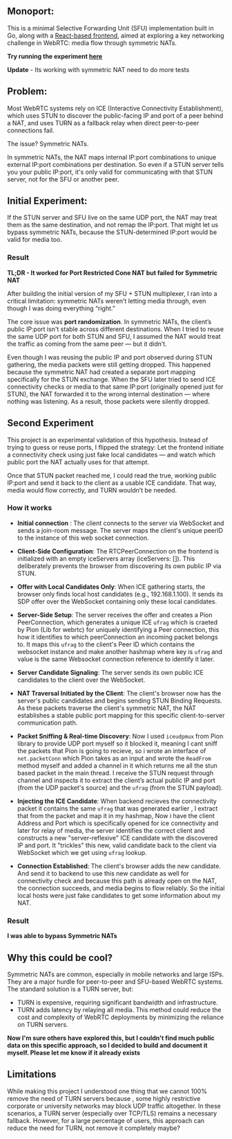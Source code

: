 ## Monoport:

This is a minimal Selective Forwarding Unit (SFU) implementation built in Go, along with a [React-based frontend](https://github.com/samyak112/streamio-frontend), aimed at exploring a key networking challenge in WebRTC: media flow through symmetric NATs. 

**Try running the experiment [here](https://684ac13d0549b02e98b3e0a4--symphonious-frangollo-9d1ad5.netlify.app/stream)**

**Update** - Its working with symmetric NAT need to do more tests

## Problem:
Most WebRTC systems rely on ICE (Interactive Connectivity Establishment), which uses STUN to discover the public-facing IP and port of a peer behind a NAT, and uses TURN as a fallback relay when direct peer-to-peer connections fail.

The issue? Symmetric NATs.

In symmetric NATs, the NAT maps internal IP:port combinations to unique external IP:port combinations per destination. So even if a STUN server tells you your public IP:port, it's only valid for communicating with that STUN server, not for the SFU or another peer.

## Initial Experiment:
If the STUN server and SFU live on the same UDP port, the NAT may treat them as the same destination, and not remap the IP:port. That might let us bypass symmetric NATs, because the STUN-determined IP:port would be valid for media too.

### Result

**TL;DR - It worked for Port Restricted Cone NAT but failed for Symmetric NAT**

After building the initial version of my SFU + STUN multiplexer, I ran into a critical limitation: symmetric NATs weren’t letting media through, even though I was doing everything “right.”

The core issue was **port randomization**. In symmetric NATs, the client’s public IP:port isn't stable across different destinations. When I tried to reuse the same UDP port for both STUN and SFU, I assumed the NAT would treat the traffic as coming from the same peer — but it didn’t.

Even though I was reusing the public IP and port observed during STUN gathering, the media packets were still getting dropped. This happened because the symmetric NAT had created a separate port mapping specifically for the STUN exchange. When the SFU later tried to send ICE connectivity checks or media to that same IP:port (originally opened just for STUN), the NAT forwarded it to the wrong internal destination — where nothing was listening. As a result, those packets were silently dropped.

## Second Experiment

This project is an experimental validation of this hypothesis. 
Instead of trying to guess or reuse ports, I flipped the strategy:
Let the frontend initiate a connectivity check using just fake local candidates — and watch which public port the NAT actually uses for that attempt.

Once that STUN packet reached me, I could read the true, working public IP:port and send it back to the client as a usable ICE candidate. That way, media would flow correctly, and TURN wouldn’t be needed.

### How it works

- **Initial connection** : The client connects to the server via WebSocket and sends a join-room message. The server maps the client's unique peerID to the instance of this web socket connection.

- **Client-Side Configuration**: The RTCPeerConnection on the frontend is initialized with an empty iceServers array (iceServers: []). This deliberately prevents the browser from discovering its own public IP via STUN.

- **Offer with Local Candidates Only**: When ICE gathering starts, the browser only finds local host candidates (e.g., 192.168.1.100). It sends its SDP offer over the WebSocket containing only these local candidates.

- **Server-Side Setup**: The server receives the offer and creates a Pion PeerConnection, which generates a unique ICE `ufrag` which is craeted by Pion (Lib for webrtc) for uniquely identifying a Peer connection, this how it identifies to which peerConnection an incoming packet belongs to. It maps this `ufrag` to the client's Peer ID which contains the websocket instance and make another hashmap where key is `ufrag` and value is the same Websocket connection reference to identify it later.

- **Server Candidate Signaling**: The server sends its own public ICE candidates to the client over the WebSocket.

- **NAT Traversal Initiated by the Client**: The client's browser now has the server's public candidates and begins sending STUN Binding Requests. As these packets traverse the client's symmetric NAT, the NAT establishes a stable public port mapping for this specific client-to-server communication path.

- **Packet Sniffing & Real-time Discovery**: Now I used `iceudpmux` from Pion library to provide UDP port myself so it blocked it, meaning I cant sniff the packets that Pion is going to recieve, so i wrote an interface of `net.packetConn` which Pion takes as an input and wrote the `ReadFrom` method myself and added a channel in it which returns me all the stun based packet in the main thread. I receive the STUN request through channel and inspects it to extract the client’s actual public IP and port (from the UDP packet's source) and the `ufrag` (from the STUN payload).

- **Injecting the ICE Candidate**: When backend recieves the connectivity packet it contains the same `ufrag` that was generated earlier , I extract that from the packet and map it in my hashmap, Now i have the client Address and Port which is specifically opened for ice connectivity and later for relay of media, the server identifies the correct client and constructs a new "server-reflexive" ICE candidate with the discovered IP and port. It "trickles" this new, valid candidate back to the client via WebSocket which we get using `ufrag` lookup.

- **Connection Established**: The client's browser adds the new candidate. And send it to backend to use this new candidate as well for connectivity check and because this path is already open on the NAT, the connection succeeds, and media begins to flow reliably. So the initial local hosts were just fake candidates to get some information about my NAT.

### Result
**I was able to bypass Symmetric NATs**

## Why this could be cool?

Symmetric NATs are common, especially in mobile networks and large ISPs. They are a major hurdle for peer-to-peer and SFU-based WebRTC systems. The standard solution is a TURN server, but:

- TURN is expensive, requiring significant bandwidth and infrastructure.
- TURN adds latency by relaying all media.
This method could reduce the cost and complexity of WebRTC deployments by minimizing the reliance on TURN servers.

**Now I'm sure others have explored this, but I couldn't find much public data on this specific approach, so I decided to build and document it myself. Please let me know if it already exists**

## Limitations

While making this project I understood one thing that we cannot 100% remove the need of TURN servers because , some highly restrictive corporate or university networks may block UDP traffic altogether. In these scenarios, a TURN server (especially over TCP/TLS) remains a necessary fallback. However, for a large percentage of users, this approach can reduce the need for TURN, not remove it completely maybe?
